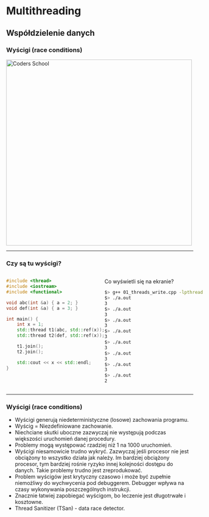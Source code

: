 <!-- .slide: data-background="#111111" -->

# Multithreading

## Współdzielenie danych

### Wyścigi (race conditions)

<a href="https://coders.school">
    <img width="500" data-src="../coders_school_logo.png" alt="Coders School" class="plain">
</a>

___

### Czy są tu wyścigi?

<div style="display:flex;">

<div style="width:60%;">

```c++
#include <thread>
#include <iostream>
#include <functional>

void abc(int &a) { a = 2; }
void def(int &a) { a = 3; }

int main() {
    int x = 1;
    std::thread t1(abc, std::ref(x));
    std::thread t2(def, std::ref(x));

    t1.join();
    t2.join();

    std::cout << x << std::endl;
}
```

</div>

<div>

Co wyświetli się na ekranie?<!-- .element: class="fragment fade-in" -->

```bash
$> g++ 01_threads_write.cpp -lpthread
$> ./a.out
3
$> ./a.out
3
$> ./a.out
3
$> ./a.out
3
$> ./a.out
3
$> ./a.out
3
$> ./a.out
3
$> ./a.out
2
```
<!-- .element: class="fragment fade-in" style="transform: scale(.90); width: 106%; margin:-35px 0 0 -30px;" -->

</div>

</div>
<!-- Wartości w stylowaniu zostały nadane w celu ładniejszego wyświetlania w Reveal.js. Na podglądzie zwykłego md również wygląda to dobrze. Przynajmniej u mnie. -->

___

### Wyścigi (race conditions)

* <!-- .element: class="fragment fade-in" --> Wyścigi generują niedeterministyczne (losowe) zachowania programu.
* <!-- .element: class="fragment fade-in" --> Wyścig = Niezdefiniowane zachowanie.
* <!-- .element: class="fragment fade-in" --> Niechciane skutki uboczne zazwyczaj nie występują podczas większości uruchomień danej procedury.
* <!-- .element: class="fragment fade-in" --> Problemy mogą występować rzadziej niż 1 na 1000 uruchomień.
* <!-- .element: class="fragment fade-in" --> Wyścigi niesamowicie trudno wykryć. Zazwyczaj jeśli procesor nie jest obciążony to wszystko działa jak należy. Im bardziej obciążony procesor, tym bardziej rośnie ryzyko innej kolejności dostępu do danych. Takie problemy trudno jest zreprodukować.
* <!-- .element: class="fragment fade-in" --> Problem wyścigów jest krytyczny czasowo i może być zupełnie niemożliwy do wychwycenia pod debuggerem. Debugger wpływa na czasy wykonywania poszczególnych instrukcji.
* <!-- .element: class="fragment fade-in" --> Znacznie łatwiej zapobiegać wyścigom, bo leczenie jest długotrwałe i kosztowne.
* <!-- .element: class="fragment fade-in" --> Thread Sanitizer (TSan) - data race detector.